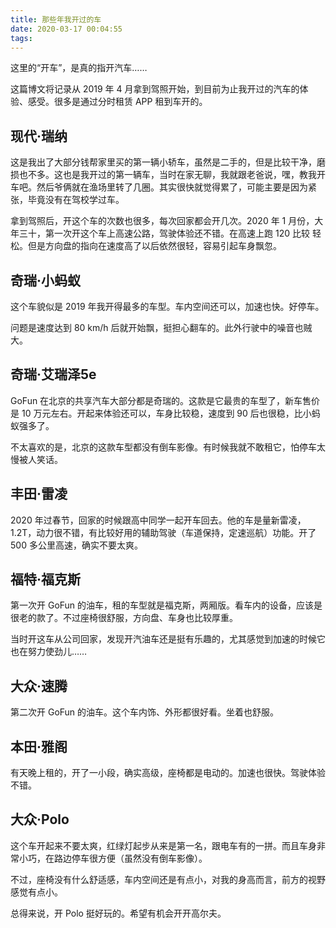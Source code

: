 ```yaml
---
title: 那些年我开过的车
date: 2020-03-17 00:04:55
tags:
---
```


这里的“开车”，是真的指开汽车……

这篇博文将记录从 2019 年 4 月拿到驾照开始，到目前为止我开过的汽车的体验、感受。很多是通过分时租赁 APP 租到车开的。

<!-- more -->

## 现代·瑞纳

这是我出了大部分钱帮家里买的第一辆小轿车，虽然是二手的，但是比较干净，磨损也不多。这也是我开过的第一辆车，当时在家无聊，我就跟老爸说，嘿，教我开车吧。然后爷俩就在渔场里转了几圈。其实很快就觉得累了，可能主要是因为紧张，毕竟没有在驾校学过车。

拿到驾照后，开这个车的次数也很多，每次回家都会开几次。2020 年 1 月份，大年三十，第一次开这个车上高速公路，驾驶体验还不错。在高速上跑 120 比较
轻松。但是方向盘的指向在速度高了以后依然很轻，容易引起车身飘忽。

## 奇瑞·小蚂蚁

这个车貌似是 2019 年我开得最多的车型。车内空间还可以，加速也快。好停车。

问题是速度达到 80 km/h 后就开始飘，挺担心翻车的。此外行驶中的噪音也贼大。

## 奇瑞·艾瑞泽5e

GoFun 在北京的共享汽车大部分都是奇瑞的。这款是它最贵的车型了，新车售价是 10 万元左右。开起来体验还可以，车身比较稳，速度到 90 后也很稳，比小蚂蚁强多了。

不太喜欢的是，北京的这款车型都没有倒车影像。有时候我就不敢租它，怕停车太慢被人笑话。

## 丰田·雷凌

2020 年过春节，回家的时候跟高中同学一起开车回去。他的车是量新雷凌，1.2T，动力很不错，有比较好用的辅助驾驶（车道保持，定速巡航）功能。开了 500 多公里高速，确实不要太爽。

## 福特·福克斯

第一次开 GoFun 的油车，租的车型就是福克斯，两厢版。看车内的设备，应该是很老的款了。不过座椅很舒服，方向盘、车身也比较厚重。

当时开这车从公司回家，发现开汽油车还是挺有乐趣的，尤其感觉到加速的时候它也在努力使劲儿……

## 大众·速腾

第二次开 GoFun 的油车。这个车内饰、外形都很好看。坐着也舒服。

## 本田·雅阁

有天晚上租的，开了一小段，确实高级，座椅都是电动的。加速也很快。驾驶体验不错。

## 大众·Polo

这个车开起来不要太爽，红绿灯起步从来是第一名，跟电车有的一拼。而且车身非常小巧，在路边停车很方便（虽然没有倒车影像）。

不过，座椅没有什么舒适感，车内空间还是有点小，对我的身高而言，前方的视野感觉有点小。

总得来说，开 Polo 挺好玩的。希望有机会开开高尔夫。
